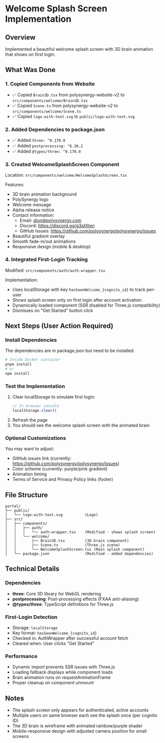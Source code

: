 # Welcome Splash Screen Implementation

## Overview
Implemented a beautiful welcome splash screen with 3D brain animation that shows on first login.

## What Was Done

### 1. Copied Components from Website
- ✅ Copied `Brain3D.tsx` from polysynergy-website-v2 to `src/components/welcome/Brain3D.tsx`
- ✅ Copied `Scene.ts` from polysynergy-website-v2 to `src/components/welcome/Scene.ts`
- ✅ Copied `logo-with-text.svg` to `public/logo-with-text.svg`

### 2. Added Dependencies to package.json
- ✅ Added `three: ^0.170.0`
- ✅ Added `postprocessing: ^6.36.2`
- ✅ Added `@types/three: ^0.170.0`

### 3. Created WelcomeSplashScreen Component
Location: `src/components/welcome/WelcomeSplashScreen.tsx`

Features:
- 3D brain animation background
- PolySynergy logo
- Welcome message
- Alpha release notice
- Contact information:
  - Email: dion@polysynergy.com
  - Discord: https://discord.gg/g3atXten
  - GitHub Issues: https://github.com/polysynergy/polysynergy/issues
- Beautiful gradient overlay
- Smooth fade-in/out animations
- Responsive design (mobile & desktop)

### 4. Integrated First-Login Tracking
Modified: `src/components/auth/auth-wrapper.tsx`

Implementation:
- Uses localStorage with key `hasSeenWelcome_{cognito_id}` to track per-user
- Shows splash screen only on first login after account activation
- Dynamically loaded component (SSR disabled for Three.js compatibility)
- Dismisses on "Get Started" button click

## Next Steps (User Action Required)

### Install Dependencies
The dependencies are in package.json but need to be installed:

```bash
# Inside Docker container
pnpm install
# or
npm install
```

### Test the Implementation
1. Clear localStorage to simulate first login:
   ```javascript
   // In browser console
   localStorage.clear()
   ```
2. Refresh the page
3. You should see the welcome splash screen with the animated brain

### Optional Customizations
You may want to adjust:
- GitHub issues link (currently: https://github.com/polysynergy/polysynergy/issues)
- Color scheme (currently: purple/pink gradient)
- Animation timing
- Terms of Service and Privacy Policy links (footer)

## File Structure
```
portal/
├── public/
│   └── logo-with-text.svg          (Logo)
├── src/
│   ├── components/
│   │   ├── auth/
│   │   │   └── auth-wrapper.tsx    (Modified - shows splash screen)
│   │   └── welcome/
│   │       ├── Brain3D.tsx         (3D brain component)
│   │       ├── Scene.ts            (Three.js scene)
│   │       └── WelcomeSplashScreen.tsx (Main splash component)
│   └── package.json                (Modified - added dependencies)
```

## Technical Details

### Dependencies
- **three**: Core 3D library for WebGL rendering
- **postprocessing**: Post-processing effects (FXAA anti-aliasing)
- **@types/three**: TypeScript definitions for Three.js

### First-Login Detection
- Storage: `localStorage`
- Key format: `hasSeenWelcome_{cognito_id}`
- Checked in: AuthWrapper after successful account fetch
- Cleared when: User clicks "Get Started"

### Performance
- Dynamic import prevents SSR issues with Three.js
- Loading fallback displays while component loads
- Brain animation runs on requestAnimationFrame
- Proper cleanup on component unmount

## Notes
- The splash screen only appears for authenticated, active accounts
- Multiple users on same browser each see the splash once (per cognito ID)
- The 3D brain is wireframe with animated rainbow/purple shader
- Mobile-responsive design with adjusted camera position for small screens
